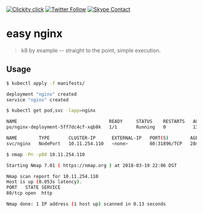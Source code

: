 <!--
#                                 __                 __
#    __  ______  ____ ___  ____ _/ /____  ____  ____/ /
#   / / / / __ \/ __ `__ \/ __ `/ __/ _ \/ __ \/ __  /
#  / /_/ / /_/ / / / / / / /_/ / /_/  __/ /_/ / /_/ /
#  \__, /\____/_/ /_/ /_/\__,_/\__/\___/\____/\__,_/
# /____                     matthewdavis.io, holla!
#
#-->

[![Clickity click](https://img.shields.io/badge/k8s%20by%20example%20yo-limit%20time-ff69b4.svg?style=flat-square)](https://k8.matthewdavis.io)
[![Twitter Follow](https://img.shields.io/twitter/follow/yomateod.svg?label=Follow&style=flat-square)](https://twitter.com/yomateod) [![Skype Contact](https://img.shields.io/badge/skype%20id-appsoa-blue.svg?style=flat-square)](skype:appsoa?chat)

# easy nginx

> k8 by example -- straight to the point, simple execution.

## Usage

```bash
$ kubectl apply -f manifests/

deployment "nginx" created
service "nginx" created

$ kubectl get pod,svc -lapp=nginx

NAME                                  READY     STATUS    RESTARTS   AGE
po/nginx-deployment-5ff7dc4cf-xqb8k   1/1       Running   0          13m

NAME        TYPE       CLUSTER-IP      EXTERNAL-IP   PORT(S)        AGE
svc/nginx   NodePort   10.11.254.110   <none>        80:31896/TCP   28m

$ nmap -Pn -p80 10.11.254.110

Starting Nmap 7.01 ( https://nmap.org ) at 2018-03-19 22:06 DST

Nmap scan report for 10.11.254.110
Host is up (0.053s latency).
PORT   STATE SERVICE
80/tcp open  http

Nmap done: 1 IP address (1 host up) scanned in 0.13 seconds
```
